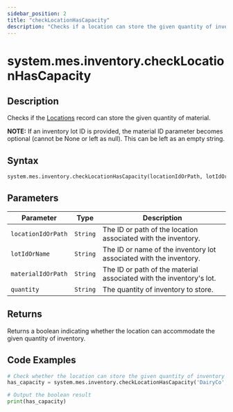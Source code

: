 ```yaml
---
sidebar_position: 2
title: "checkLocationHasCapacity"
description: "Checks if a location can store the given quantity of inventory."
---
```


# system.mes.inventory.checkLocationHasCapacity

## Description

Checks if the [Locations](../../data-model/location-model/location) record can store the given quantity of material.

**NOTE:** If an inventory lot ID is provided, the material ID parameter becomes optional (cannot be None or left as null).
This can be left as an empty string.

## Syntax

```python
system.mes.inventory.checkLocationHasCapacity(locationIdOrPath, lotIdOrName, materialId, quantity)
```

## Parameters

| Parameter          | Type     | Description                                                         |
| ------------------ | -------- | ------------------------------------------------------------------- |
| `locationIdOrPath` | `String` | The ID or path of the location associated with the inventory.       |
| `lotIdOrName`      | `String` | The ID or name of the inventory lot associated with the inventory.  |
| `materialIdOrPath` | `String` | The ID or path of the material associated with the inventory's lot. |
| `quantity`         | `String` | The quantity of inventory to store.                                 |

## Returns

Returns a boolean indicating whether the location can accommodate the given quantity of inventory.

## Code Examples

```python
# Check whether the location can store the given quantity of inventory
has_capacity = system.mes.inventory.checkLocationHasCapacity('DairyCo', '425e29ed-2780-430a-95cf-79431ec0e3e5', 'Bottle/Milk', 1454)

# Output the boolean result
print(has_capacity)
```
